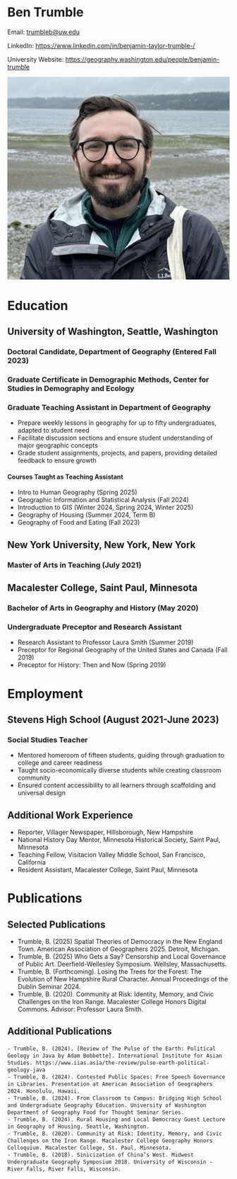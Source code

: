 # Ben Trumble

Email: trumbleb@uw.edu

LinkedIn: https://www.linkedin.com/in/benjamin-taylor-trumble-/

University Website: https://geography.washington.edu/people/benjamin-trumble

![Picture of Ben Trumble](Trumble_Pic.jpg)

# Education

## University of Washington, Seattle, Washington

### Doctoral Candidate, Department of Geography (Entered Fall 2023)

### Graduate Certificate in Demographic Methods, Center for Studies in Demography and Ecology

### Graduate Teaching Assistant in Department of Geography
- Prepare weekly lessons in geography for up to fifty undergraduates, adapted to student need
- Facilitate discussion sections and ensure student understanding of major geographic concepts
- Grade student assignments, projects, and papers, providing detailed feedback to ensure growth

#### Courses Taught as Teaching Assistant
- Intro to Human Geography (Spring 2025)
- Geographic Information and Statistical Analysis (Fall 2024)
- Introduction to GIS (Winter 2024, Spring 2024, Winter 2025)
- Geography of Housing (Summer 2024, Term B)
- Geography of Food and Eating (Fall 2023)

## New York University, New York, New York

### Master of Arts in Teaching (July 2021)

## Macalester College, Saint Paul, Minnesota

### Bachelor of Arts in Geography and History (May 2020)

### Undergraduate Preceptor and Research Assistant
- Research Assistant to Professor Laura Smith (Summer 2019)
- Preceptor for Regional Geography of the United States and Canada (Fall 2019)
- Preceptor for History: Then and Now (Spring 2019)

# Employment

## Stevens High School (August 2021-June 2023)	

### Social Studies Teacher			           
- Mentored homeroom of fifteen students, guiding through graduation to college and career readiness
- Taught socio-economically diverse students while creating classroom community
- Ensured content accessibility to all learners through scaffolding and universal design

## Additional Work Experience
- Reporter, Villager Newspaper, Hillsborough, New Hampshire
- National History Day Mentor, Minnesota Historical Society, Saint Paul, Minnesota
- Teaching Fellow, Visitacion Valley Middle School, San Francisco, California
- Resident Assistant, Macalester College, Saint Paul, Minnesota

# Publications

## Selected Publications

- Trumble, B. (2025) Spatial Theories of Democracy in the New England Town. American Association of Geographers 2025. Detroit, Michigan.
- Trumble, B. (2025) Who Gets a Say? Censorship and Local Governance of Public Art. Deerfield-Wellesley Symposium. Wellsley, Massachusetts. 
- Trumble, B. (Forthcoming). Losing the Trees for the Forest: The Evolution of New Hampshire Rural Character. Annual Proceedings of the Dublin Seminar 2024.
- Trumble, B. (2020). Community at Risk: Identity, Memory, and Civic Challenges on the Iron Range. Macalester College Honors Digital Commons. Advisor: Professor Laura Smith.

## Additional Publications
```
- Trumble, B. (2024). [Review of The Pulse of the Earth: Political Geology in Java by Adam Bobbette]. International Institute for Asian Studies. https://www.iias.asia/the-review/pulse-earth-political-geology-java
- Trumble, B. (2024). Contested Public Spaces: Free Speech Governance in Libraries. Presentation at American Association of Geographers 2024. Honolulu, Hawaii. 
- Trumble, B. (2024). From Classroom to Campus: Bridging High School and Undergraduate Geography Education. University of Washington Department of Geography Food for Thought Seminar Series.
- Trumble, B. (2024). Rural Housing and Local Democracy Guest Lecture in Geography of Housing. Seattle, Washington. 
- Trumble, B. (2020). Community at Risk: Identity, Memory, and Civic Challenges on the Iron Range. Macalester College Geography Honors Colloquium. Macalester College, St. Paul, Minnesota. 
- Trumble, B. (2018). Sinicization of China’s West. Midwest Undergraduate Geography Symposium 2018. University of Wisconsin - River Falls, River Falls, Wisconsin. 
```